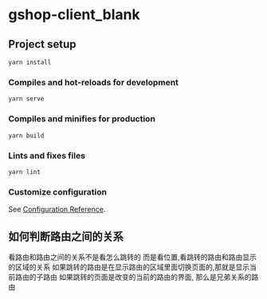 # gshop-client_blank

## Project setup
```
yarn install
```

### Compiles and hot-reloads for development
```
yarn serve
```

### Compiles and minifies for production
```
yarn build
```

### Lints and fixes files
```
yarn lint
```

### Customize configuration
See [Configuration Reference](https://cli.vuejs.org/config/).


## 如何判断路由之间的关系
  看路由和路由之间的关系不是看怎么跳转的
  而是看位置,看跳转的路由和路由显示的区域的关系
  如果跳转的路由是在显示路由的区域里面切换页面的,那就是显示当前路由的子路由
  如果跳转的页面是改变的当前的路由的界面, 那么是兄弟关系的路由